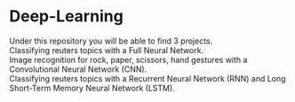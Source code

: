 # Deep-Learning
Under this repository you will be able to find 3 projects.<br/>
Classifying reuters topics with a Full Neural Network. <br/>
Image recognition for rock, paper, scissors, hand gestures with a Convolutional Neural Network (CNN). <br/>
Classifying reuters topics with a Recurrent Neural Network (RNN) and Long Short-Term Memory Neural Network (LSTM).

